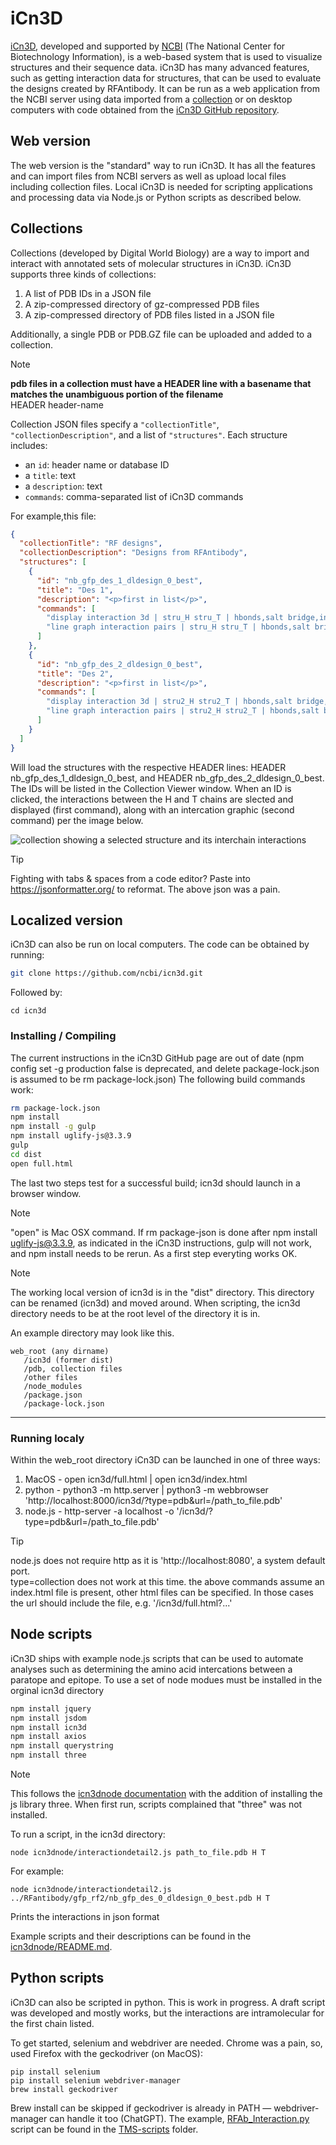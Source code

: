 # iCn3D
[iCn3D](https://www.ncbi.nlm.nih.gov/Structure/icn3d/), developed and supported by [NCBI](https://www.ncbi.nlm.nih.gov/) (The National Center for Biotechnology Information), is a web-based system that is used to visualize structures and their sequence data. iCn3D has many advanced features, such as getting interaction data for structures, that can be used to evaluate the designs created by RFAntibody. It can be run as a web application from the NCBI server using data imported from a [collection](#collections) or on desktop computers with code obtained from the [iCn3D GitHub repository](https://github.com/ncbi/icn3d).

## Web version
The web version is the "standard" way to run iCn3D. It has all the features and can import files from NCBI servers as well as upload local files including collection files. Local iCn3D is needed for scripting applications and processing data via Node.js or Python scripts as described below. 

## Collections
Collections (developed by Digital World Biology) are a way to import and interact with annotated sets of molecular structures in iCn3D. iCn3D supports three kinds of collections:
1. A list of PDB IDs in a JSON file
2. A zip-compressed directory of gz-compressed PDB files
3. A zip-compressed directory of PDB files listed in a JSON file
   
Additionally, a single PDB or PDB.GZ file can be uploaded and added to a collection.

> [!NOTE]
> **pdb files in a collection must have a HEADER line with a basename that matches the unambiguous portion of the filename**  
> HEADER header-name 

Collection JSON files specify a `"collectionTitle"`, `"collectionDescription"`, and a list of `"structures"`. Each structure includes:
- an `id`: header name or database ID
- a `title`: text
- a `description`: text
- `commands`: comma-separated list of iCn3D commands
  
For example,this file:
```json
{
  "collectionTitle": "RF designs",
  "collectionDescription": "Designs from RFAntibody",
  "structures": [
    {
      "id": "nb_gfp_des_1_dldesign_0_best",
      "title": "Des 1",
      "description": "<p>first in list</p>",
      "commands": [
        "display interaction 3d | stru_H stru_T | hbonds,salt bridge,interactions,halogen,pi-cation,pi-stacking | false | threshold 3.8 6 4 3.8 6 5.5",
        "line graph interaction pairs | stru_H stru_T | hbonds,salt bridge,interactions,halogen,pi-cation,pi-stacking | false | threshold 3.8 6 4 3.8 6 5.5"
      ]
    },
    {
      "id": "nb_gfp_des_2_dldesign_0_best",
      "title": "Des 2",
      "description": "<p>first in list</p>",
      "commands": [
        "display interaction 3d | stru2_H stru2_T | hbonds,salt bridge,interactions,halogen,pi-cation,pi-stacking | false | threshold 3.8 6 4 3.8 6 5.5",
        "line graph interaction pairs | stru2_H stru2_T | hbonds,salt bridge,interactions,halogen,pi-cation,pi-stacking | false | threshold 3.8 6 4 3.8 6 5.5"
      ]
    }
  ]
}
```
Will load the structures with the respective HEADER lines: HEADER nb_gfp_des_1_dldesign_0_best, and HEADER nb_gfp_des_2_dldesign_0_best. The IDs will be listed in the Collection Viewer window. When an ID is clicked, the interactions between the H and T chains are slected and displayed (first command), along with an intercation graphic (second command) per the image below. 

![collection showing a selected structure and its interchain interactions](/images/icn3d-collection.png?raw=true)

> [!TIP]
> Fighting with tabs & spaces from a code editor? Paste into https://jsonformatter.org/ to reformat. The above json was a pain.

## Localized version
iCn3D can also be run on local computers. The code can be obtained by running:
```bash
git clone https://github.com/ncbi/icn3d.git
```
Followed by:
```
cd icn3d
```
### Installing / Compiling 
The current instructions in the iCn3D GitHub page are out of date (npm config set -g production false is deprecated, and delete package-lock.json is assumed to be rm package-lock.json) The following build commands work:
```bash
rm package-lock.json
npm install
npm install -g gulp
npm install uglify-js@3.3.9
gulp
cd dist
open full.html
```
The last two steps test for a successful build; icn3d should launch in a browser window. 

> [!NOTE]
> "open" is Mac OSX command.
> If rm package-json is done after npm install uglify-js@3.3.9, as indicated in the iCn3D instructions, gulp will not work, and npm install needs to be rerun. As a first step everyting works OK. 

> [!NOTE]
> The working local version of icn3d is in the "dist" directory. This directory can be renamed (icn3d) and moved around. When scripting, the icn3d directory needs to be at the root level of the directory it is in. 

An example directory may look like this.
```
web_root (any dirname)
   /icn3d (former dist)
   /pdb, collection files
   /other files
   /node_modules
   /package.json
   /package-lock.json
```
---
### Running localy
Within the web_root directory iCn3D can be launched in one of three ways:
1. MacOS   - open icn3d/full.html | open icn3d/index.html
2. python  - python3 -m http.server | python3 -m webbrowser 'http://localhost:8000/icn3d/?type=pdb&url=/path_to_file.pdb'
3. node.js - http-server -a localhost -o '/icn3d/?type=pdb&url=/path_to_file.pdb'

> [!TIP]
> node.js does not require http as it is 'http://localhost:8080', a system default port.  
> type=collection does not work at this time.
> the above commands assume an index.html file is present, other html files can be specified. In those cases the url should include the file, e.g. '/icn3d/full.html?...'

## Node scripts
iCn3D ships with example node.js scripts that can be used to automate analyses such as determining the amino acid intercations between a paratope and epitope. To use a set of node modues must be installed in the orginal icn3d directory
```bash
npm install jquery
npm install jsdom
npm install icn3d
npm install axios
npm install querystring
npm install three
```
> [!NOTE]
> This follows the [icn3dnode documentation](https://github.com/ncbi/icn3d/blob/master/icn3dnode/README.md) with the addition of installing the js library three. When first run, scripts complained that "three" was not installed. 

To run a script, in the icn3d directory:
```
node icn3dnode/interactiondetail2.js path_to_file.pdb H T
```
For example: 
```
node icn3dnode/interactiondetail2.js ../RFantibody/gfp_rf2/nb_gfp_des_0_dldesign_0_best.pdb H T
```
Prints the interactions in json format  

Example scripts and their descriptions can be found in the [icn3dnode/README.md](https://github.com/ncbi/icn3d/blob/master/icn3dnode/README.md). 

## Python scripts
iCn3D can also be scripted in python. This is work in progress. A draft script was developed and mostly works, but the interactions are intramolecular for the first chain listed. 

To get started, selenium and webdriver are needed. Chrome was a pain, so, used Firefox with the geckodriver (on MacOS):
```
pip install selenium
pip install selenium webdriver-manager
brew install geckodriver
```
Brew install can be skipped if geckodriver is already in PATH — webdriver-manager can handle it too (ChatGPT).
The example, [RFAb_Interaction.py](/TMS-scripts/RFAb_Interaction.py) script can be found in the [TMS-scripts](/TMS-scripts) folder. 



